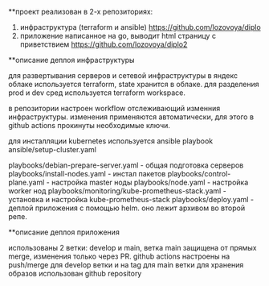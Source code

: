**проект реализован в 2-х репозиториях:
1. инфраструктура (terraform и ansible) https://github.com/lozovoya/diplo
2. приложение написанное на go, выводит html страницу с приветствием https://github.com/lozovoya/diplo2


**описание деплоя инфраструктуры

для развертывания серверов и сетевой инфраструктуры в яндекс облаке используется terraform, state хранится в облаке. для разделения prod и dev сред используется terraform workspace.

в репозитории настроен workflow отслеживающий изменния инфраструктуры. изменения применяются автоматически, для этого в github actions прокинуты необходимые ключи.

для инсталляции kubernetes используется ansible playbook ansible/setup-cluster.yaml

 playbooks/debian-prepare-server.yaml - общая подготовка серверов
 playbooks/install-nodes.yaml - инстал пакетов
 playbooks/control-plane.yaml - настройка master ноды
 playbooks/node.yaml - настройка worker нод
 playbooks/monitoring/kube-prometheus-stack.yaml - установка и настройка kube-prometheus-stack
 playbooks/deploy.yaml - деплой приложения с помощью helm. оно лежит архивом во второй репе.


**описание деплоя приложения

 использованы 2 ветки: develop и main, ветка main защищена от прямых merge, изменения только через PR.
 github actions настроены на push/merge для develop ветки и на tag для main ветки
 для хранения образов использован github repository

